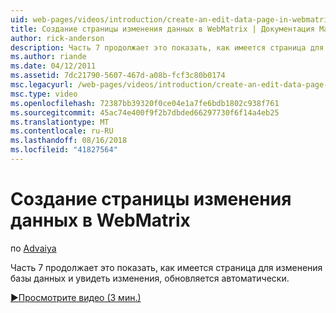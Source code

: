 ```yaml
---
uid: web-pages/videos/introduction/create-an-edit-data-page-in-webmatrix
title: Создание страницы изменения данных в WebMatrix | Документация Майкрософт
author: rick-anderson
description: Часть 7 продолжает это показать, как имеется страница для изменения базы данных и увидеть изменения, обновляется автоматически.
ms.author: riande
ms.date: 04/12/2011
ms.assetid: 7dc21790-5607-467d-a08b-fcf3c80b0174
msc.legacyurl: /web-pages/videos/introduction/create-an-edit-data-page-in-webmatrix
msc.type: video
ms.openlocfilehash: 72387bb39320f0ce04e1a7fe6bdb1802c938f761
ms.sourcegitcommit: 45ac74e400f9f2b7dbded66297730f6f14a4eb25
ms.translationtype: MT
ms.contentlocale: ru-RU
ms.lasthandoff: 08/16/2018
ms.locfileid: "41827564"
---
```

<a name="create-an-edit-data-page-in-webmatrix"></a>Создание страницы изменения данных в WebMatrix
====================
по [Advaiya](https://twitter.com/Advaiyasolns)

Часть 7 продолжает это показать, как имеется страница для изменения базы данных и увидеть изменения, обновляется автоматически.

[&#9654;Просмотрите видео (3 мин.)](https://channel9.msdn.com/Blogs/ASP-NET-Site-Videos/create-an-edit-data-page-in-webmatrix)
